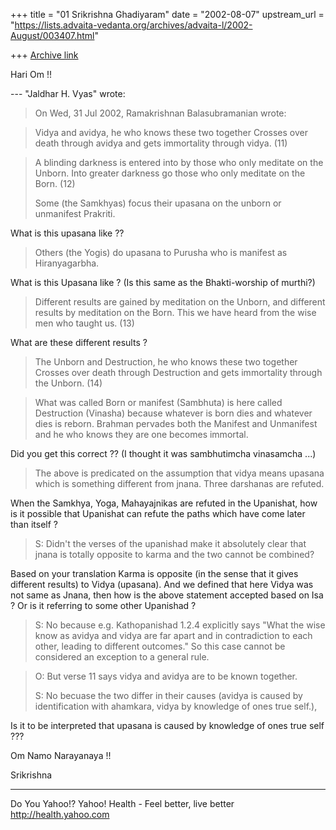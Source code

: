 +++
title = "01 Srikrishna Ghadiyaram"
date = "2002-08-07"
upstream_url = "https://lists.advaita-vedanta.org/archives/advaita-l/2002-August/003407.html"

+++
[Archive link](https://lists.advaita-vedanta.org/archives/advaita-l/2002-August/003407.html)

Hari Om !!

--- "Jaldhar H. Vyas" <jaldhar at BRAINCELLS.COM> wrote:
> On Wed, 31 Jul 2002, Ramakrishnan Balasubramanian
> wrote:
>

> Vidya and avidya, he who knows these two together
> Crosses over death through avidya and gets
> immortality through vidya. (11)

> A blinding darkness is entered into by those who
> only meditate on the Unborn.
> Into greater darkness go those who only meditate on
> the Born. (12)
>
> Some (the Samkhyas) focus their upasana on the
> unborn or unmanifest
> Prakriti.

What is this upasana like ??

>Others (the Yogis) do upasana to Purusha
> who is manifest as
> Hiranyagarbha.

What is this Upasana like ? (Is this same as the
Bhakti-worship of murthi?)

> Different results are gained by meditation on the
> Unborn, and different results by meditation on the
> Born.
> This we have heard from the wise men who taught us.
> (13)
>

What are these different results ?

> The Unborn and Destruction, he who knows these two
> together
> Crosses over death through Destruction and gets
> immortality through the Unborn. (14)
>

> What was called Born or manifest (Sambhuta) is here
> called Destruction
> (Vinasha) because whatever is born dies and whatever
> dies is reborn.
> Brahman pervades both the Manifest and Unmanifest
> and he who knows they
> are one becomes immortal.
>

Did you get this correct ?? (I thought it was
sambhutimcha vinasamcha ...)

> The above is predicated on the assumption that vidya
> means upasana which
> is something different from jnana.  Three darshanas
> are refuted.

When the Samkhya, Yoga, Mahayajnikas are refuted in
the Upanishat, how is it possible that Upanishat can
refute the paths which have come later than itself ?

> S:  Didn't the verses of the upanishad make it
> absolutely clear that jnana
> is totally opposite to karma and the two cannot be
> combined?
>

Based on your translation Karma is opposite (in the
sense that it gives different results) to Vidya
(upasana). And we defined that here Vidya was not same
as Jnana, then how is the above statement accepted
based on Isa ? Or is it referring to some other
Upanishad ?

> S: No because e.g. Kathopanishad 1.2.4 explicitly
> says "What the wise know
> as avidya and vidya are far apart and in
> contradiction to each other,
> leading to different outcomes."  So this case cannot
> be considered an
> exception to a general rule.
>

> O:  But verse 11 says vidya and avidya are to be
> known together.
>
> S: No becuase the two differ in their causes (avidya
> is caused by
> identification with ahamkara, vidya by knowledge of
> ones true self.),

Is it to be interpreted that upasana is caused by
knowledge of ones true self ???

Om Namo Narayanaya !!

Srikrishna

__________________________________________________
Do You Yahoo!?
Yahoo! Health - Feel better, live better
http://health.yahoo.com

